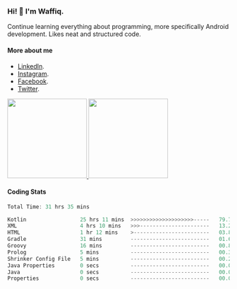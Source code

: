 ### Hi! 👋 I'm Waffiq.

Continue learning everything about programming, more specifically Android development. Likes neat and structured code.

#### More about me 
- [LinkedIn](https://www.linkedin.com/in/waffiqaziz/).
- [Instagram](https://www.instagram.com/waffiqaziz/).
- [Facebook](https://web.facebook.com/WaffiqAziz/).
- [Twitter](https://twitter.com/AzizWaffiq).

<p align="left">
<a href="https://github.com/waffiqaziz">
  <img height="180em" src="https://github-readme-stats-eight-theta.vercel.app/api?username=waffiqaziz&show_icons=true&theme=algolia&include_all_commits=true&count_private=true"/>
  <img height="180em" src="https://github-readme-stats-eight-theta.vercel.app/api/top-langs/?username=waffiqaziz&layout=compact&langs_count=8&theme=algolia"/>
</a>
</p>

#### Coding Stats
<!--START_SECTION:waka-->

```rust
Total Time: 31 hrs 35 mins

Kotlin                 25 hrs 11 mins  >>>>>>>>>>>>>>>>>>>>-----   79.74 %
XML                    4 hrs 10 mins   >>>----------------------   13.20 %
HTML                   1 hr 12 mins    >------------------------   03.85 %
Gradle                 31 mins         -------------------------   01.66 %
Groovy                 16 mins         -------------------------   00.89 %
Prolog                 5 mins          -------------------------   00.30 %
Shrinker Config File   5 mins          -------------------------   00.27 %
Java Properties        0 secs          -------------------------   00.04 %
Java                   0 secs          -------------------------   00.03 %
Properties             0 secs          -------------------------   00.02 %
```

<!--END_SECTION:waka-->
